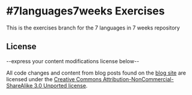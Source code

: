 \#7languages7weeks Exercises
============================

This is the exercises branch for the 7 languages in 7 weeks repository

License
-------

--express your content modifications license below--

All code changes and content from blog posts found on the
[blog site](http://plagelao.github.com/7languages7weeks) are licensed under the
[Creative Commons Attribution-NonCommercial-ShareAlike 3.0 Unported license](http://creativecommons.org/licenses/by-nc-sa/3.0/legalcode).
